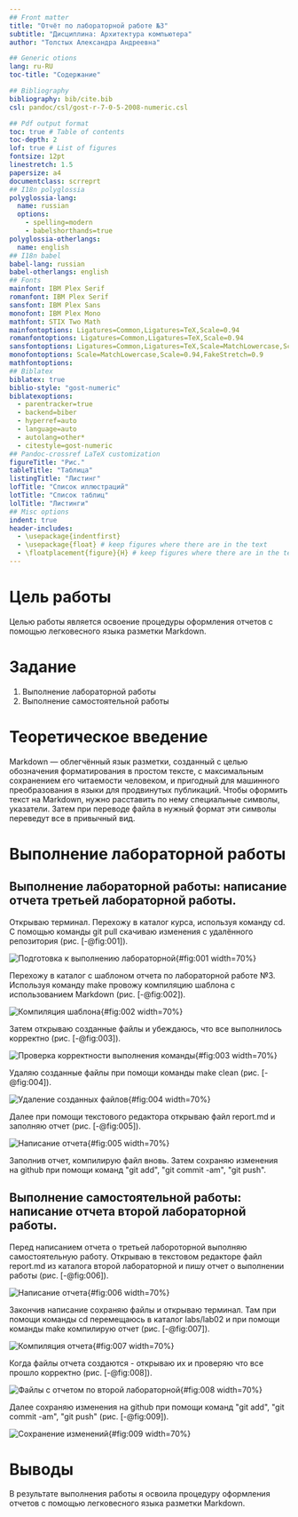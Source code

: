 ```yaml
---
## Front matter
title: "Отчёт по лабораторной работе №3"
subtitle: "Дисциплина: Архитектура компьютера"
author: "Толстых Александра Андреевна"

## Generic otions
lang: ru-RU
toc-title: "Содержание"

## Bibliography
bibliography: bib/cite.bib
csl: pandoc/csl/gost-r-7-0-5-2008-numeric.csl

## Pdf output format
toc: true # Table of contents
toc-depth: 2
lof: true # List of figures
fontsize: 12pt
linestretch: 1.5
papersize: a4
documentclass: scrreprt
## I18n polyglossia
polyglossia-lang:
  name: russian
  options:
	- spelling=modern
	- babelshorthands=true
polyglossia-otherlangs:
  name: english
## I18n babel
babel-lang: russian
babel-otherlangs: english
## Fonts
mainfont: IBM Plex Serif
romanfont: IBM Plex Serif
sansfont: IBM Plex Sans
monofont: IBM Plex Mono
mathfont: STIX Two Math
mainfontoptions: Ligatures=Common,Ligatures=TeX,Scale=0.94
romanfontoptions: Ligatures=Common,Ligatures=TeX,Scale=0.94
sansfontoptions: Ligatures=Common,Ligatures=TeX,Scale=MatchLowercase,Scale=0.94
monofontoptions: Scale=MatchLowercase,Scale=0.94,FakeStretch=0.9
mathfontoptions:
## Biblatex
biblatex: true
biblio-style: "gost-numeric"
biblatexoptions:
  - parentracker=true
  - backend=biber
  - hyperref=auto
  - language=auto
  - autolang=other*
  - citestyle=gost-numeric
## Pandoc-crossref LaTeX customization
figureTitle: "Рис."
tableTitle: "Таблица"
listingTitle: "Листинг"
lofTitle: "Список иллюстраций"
lotTitle: "Список таблиц"
lolTitle: "Листинги"
## Misc options
indent: true
header-includes:
  - \usepackage{indentfirst}
  - \usepackage{float} # keep figures where there are in the text
  - \floatplacement{figure}{H} # keep figures where there are in the text
---
```


# Цель работы

Целью работы является освоение процедуры оформления отчетов с помощью легковесного
языка разметки Markdown.

# Задание

1. Выполнение лабораторной работы
2. Выполнение самостоятельной работы

# Теоретическое введение

Markdown — облегчённый язык разметки, созданный с целью обозначения форматирования в простом тексте, с максимальным сохранением его читаемости человеком, и пригодный для машинного преобразования в языки для продвинутых публикаций.
Чтобы оформить текст на Markdown, нужно расставить по нему специальные символы, указатели. Затем при переводе файла в нужный формат эти символы переведут все в привычный вид.


# Выполнение лабораторной работы

## Выполнение лабораторной работы: написание отчета третьей лабораторной работы.

Открываю терминал. Перехожу в каталог курса, используя команду cd. С помощью команды git pull скачиваю изменения с удалённого репозитория (рис. [-@fig:001]). 

![Подготовка к выполнению лабораторной](image/img1.png){#fig:001 width=70%}

Перехожу в каталог с шаблоном отчета по лабораторной работе №3. Используя команду make провожу компиляцию шаблона с использованием Markdown (рис. [-@fig:002]).

![Компиляция шаблона](image/img2.png){#fig:002 width=70%}

Затем открываю созданные файлы и убеждаюсь, что все выполнилось корректно (рис. [-@fig:003]).

![Проверка корректности выполнения команды](image/img3.png){#fig:003 width=70%}

Удаляю созданные файлы при помощи команды make clean (рис. [-@fig:004]).

![Удаление созданных файлов](image/img4.png){#fig:004 width=70%}

Далее при помощи текстового редактора открываю файл report.md и заполняю отчет (рис. [-@fig:005]).

![Написание отчета](image/img5.png){#fig:005 width=70%}

Заполнив отчет, компилирую файл вновь. Затем сохраняю изменения на github при помощи команд "git add", "git commit -am", "git push".

## Выполнение самостоятельной работы: написание отчета второй лабораторной работы.

Перед написанием отчета о третьей лабороторной выполняю самостоятельную работу. Открываю в текстовом редакторе файл report.md из каталога второй лабораторной и пишу отчет о выполнении работы (рис. [-@fig:006]).

![Написание отчета](image/img6.png){#fig:006 width=70%}

 Закончив написание сохраняю файлы и открываю терминал. Там при помощи команды cd перемещаюсь в каталог labs/lab02 и при помощи команды make компилирую отчет (рис. [-@fig:007]).

![Компиляция отчета](image/img7.png){#fig:007 width=70%}

Когда файлы отчета создаются - открываю их и проверяю что все прошло корректно (рис. [-@fig:008]).

![Файлы с отчетом по второй лабораторной](image/img8.png){#fig:008 width=70%}

Далее сохраняю изменения на github при помощи команд "git add", "git commit -am", "git push" (рис. [-@fig:009]).

![Сохранение изменений](image/img9.png){#fig:009 width=70%}

# Выводы

В результате выполнения работы я освоила процедуру оформления отчетов с помощью легковесного
языка разметки Markdown.
